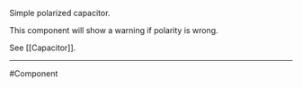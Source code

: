 Simple polarized capacitor.

This component will show a warning if polarity is wrong.

See [[Capacitor]].

---

#Component 